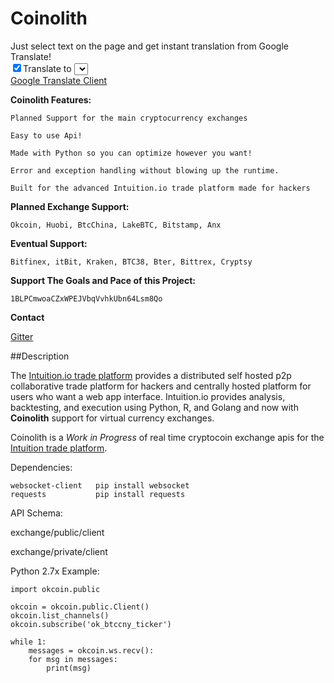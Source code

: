 Coinolith
=========
<!-- TranslateClient BEGIN -->
<script type="text/javascript" src="http://www.google.com/jsapi"></script><script language="javascript">var gtc_stl='http://translateclient.com/js/widget/gtc.css';</script><script type="text/javascript" src="http://translateclient.com/js/widget/gtc.js"></script><script language="javascript">translateclient.srclang="en";translateclient.checkload();gtc_ws=1;</script><div id="gtc_pan"><div id="gtc_t">Just select text on the page and get instant translation from Google Translate!</div><label><input id="gtc_chk" type="checkbox" checked="checked" />Translate to </label><select id="gtc_lang"></select><br><a id="gtc_w" href=""></a> <a id="gtc_d" href="http://translateclient.com">Google Translate Client</a></div>
<!-- TranslateClient END -->


**Coinolith Features:**

    Planned Support for the main cryptocurrency exchanges

    Easy to use Api!

    Made with Python so you can optimize however you want!

    Error and exception handling without blowing up the runtime.

    Built for the advanced Intuition.io trade platform made for hackers


**Planned Exchange Support:**
    
    Okcoin, Huobi, BtcChina, LakeBTC, Bitstamp, Anx

**Eventual Support:**
    
    Bitfinex, itBit, Kraken, BTC38, Bter, Bittrex, Cryptsy

**Support The Goals and Pace of this Project:**

    1BLPCmwoaCZxWPEJVbqVvhkUbn64Lsm8Qo

**Contact**

   [Gitter](gitter.im/BitTrade)
 



##Description

The [Intuition.io trade platform](https://github.com/intuition-io) provides a distributed self hosted p2p collaborative trade platform for hackers and centrally hosted platform for users who want a web app interface.   Intuition.io provides analysis, backtesting, and execution using Python, R, and Golang and now  with **Coinolith** support for virtual currency exchanges.

Coinolith is a *Work in Progress* of real time cryptocoin exchange apis for the [Intuition trade platform](https://github.com/intuition-io).


Dependencies:
   
    websocket-client   pip install websocket
    requests           pip install requests


API Schema:

   exchange/public/client

   exchange/private/client



Python 2.7x Example:

    import okcoin.public

    okcoin = okcoin.public.Client()
    okcoin.list_channels()
    okcoin.subscribe('ok_btccny_ticker')

    while 1:
        messages = okcoin.ws.recv():
        for msg in messages:
            print(msg)
        



    

